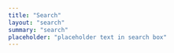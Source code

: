 ```yaml
---
title: "Search"
layout: "search"
summary: "search"
placeholder: "placeholder text in search box"
---
```

